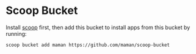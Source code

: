 # Scoop Bucket

Install [scoop](https://github.com/lukesampson/scoop) first, then add this bucket to install apps from this bucket by running:

```sh
scoop bucket add maman https://github.com/maman/scoop-bucket
```
